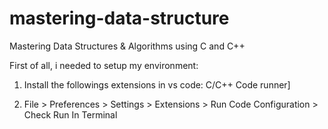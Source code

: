 # mastering-data-structure
Mastering Data Structures &amp; Algorithms using C and C++

First of all, i needed to setup my environment:

1) Install the followings extensions in vs code:
    C/C++
    Code runner]

2) File > Preferences > Settings > Extensions > Run Code Configuration > Check Run In Terminal